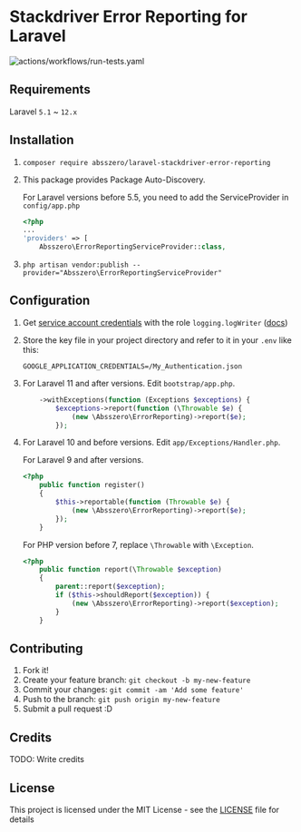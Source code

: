 # Stackdriver Error Reporting for Laravel

![actions/workflows/run-tests.yaml](https://github.com/absszero/laravel-stackdriver-error-reporting/actions/workflows/run-tests.yaml/badge.svg)


## Requirements

Laravel `5.1` ~ `12.x`

## Installation

1. `composer require absszero/laravel-stackdriver-error-reporting`
2. This package provides Package Auto-Discovery.

    For Laravel versions before 5.5, you need to add the ServiceProvider in `config/app.php`
    ```php
    <?php
    ...
    'providers' => [
        Absszero\ErrorReportingServiceProvider::class,
    ```
3. `php artisan vendor:publish --provider="Absszero\ErrorReportingServiceProvider"`

## Configuration
1. Get [service account credentials](https://cloud.google.com/docs/authentication/getting-started)
    with the role `logging.logWriter` ([docs](https://cloud.google.com/error-reporting/docs/iam?hl=en#iam_roles))

2. Store the key file in your project directory and refer to it in your `.env` like this:
    ```
    GOOGLE_APPLICATION_CREDENTIALS=/My_Authentication.json
    ```

3. For Laravel 11 and after versions. Edit `bootstrap/app.php`.

    ```php
        ->withExceptions(function (Exceptions $exceptions) {
            $exceptions->report(function (\Throwable $e) {
                (new \Absszero\ErrorReporting)->report($e);
            });
    ```


3. For Laravel 10 and before versions. Edit `app/Exceptions/Handler.php`.

   For Laravel 9 and after versions.

    ```php
    <?php
        public function register()
        {
            $this->reportable(function (Throwable $e) {
                (new \Absszero\ErrorReporting)->report($e);
            });
        }
    ```

    For PHP version before 7, replace `\Throwable` with `\Exception`.

    ```php
    <?php
        public function report(\Throwable $exception)
        {
            parent::report($exception);
            if ($this->shouldReport($exception)) {
                (new \Absszero\ErrorReporting)->report($exception);
            }
        }
    ```



## Contributing

1. Fork it!
2. Create your feature branch: `git checkout -b my-new-feature`
3. Commit your changes: `git commit -am 'Add some feature'`
4. Push to the branch: `git push origin my-new-feature`
5. Submit a pull request :D

## Credits

TODO: Write credits

## License

This project is licensed under the MIT License - see the [LICENSE](LICENSE) file for details
